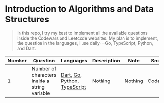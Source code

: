 # Introduction to Algorithms and Data Structures

> In this repo, I try my best to implement all the available questions inside the Codewars and Leetcode websites. My plan is to implement, the question in the languages, I use daily---Go, TypeScript, Python, and Dart.

| Number | Question                                      | Languages                                                                                                                              | Description | Note    | Source   | Date         |
| ------ | --------------------------------------------- | -------------------------------------------------------------------------------------------------------------------------------------- | ----------- | ------- | -------- | ------------ |
| 1      | Number of characters inside a string variable | [Dart](https://www.dart.io/), [Go](https://www.go.dev), [Python](https://www.python.com), [TypeScript](https://www.typescriptlang.org) | Nothing     | Nothing | Codewars | May 19, 2023 |
